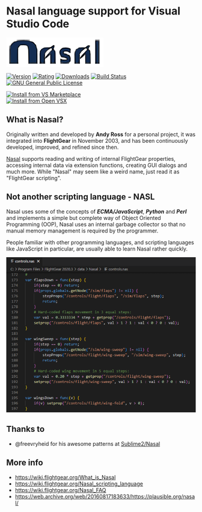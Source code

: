 # Nasal language support for Visual Studio Code

[![nasal-logo](/images/icon.png?raw=true)](https://github.com/RenanMsV/nasal-vscode)

[![Version](https://img.shields.io/visual-studio-marketplace/v/Renan-MsV.nasal-lang.svg?logo=visual%20studio%20code)](https://marketplace.visualstudio.com/items?itemName=Renan-MsV.nasal-lang)
[![Rating](https://img.shields.io/visual-studio-marketplace/stars/Renan-MsV.nasal-lang.svg?logo=visual%20studio%20code)](https://marketplace.visualstudio.com/items?itemName=Renan-MsV.nasal-lang)
[![Downloads](https://img.shields.io/visual-studio-marketplace/d/Renan-MsV.nasal-lang.svg?logo=visual%20studio%20code)](https://marketplace.visualstudio.com/items?itemName=Renan-MsV.nasal-lang)
[![Build Status](https://img.shields.io/github/actions/workflow/status/RenanMsV/nasal-vscode/DEPLOY.yml)](https://github.com/RenanMsV/nasal-vscode/tree/main/.github/workflows)
[![GNU General Public License](https://img.shields.io/github/license/RenanMsV/nasal-vscode?logo=github)](http://www.gnu.org/licenses/gpl-3.0.en.html)

[![Install from VS Marketplace](https://img.shields.io/badge/Install-VS%20Marketplace-blue?style=for-the-badge&logo=vs-code)](https://marketplace.visualstudio.com/items?itemName=Renan-MsV.nasal-lang)  
[![Install from Open VSX](https://img.shields.io/badge/Install-Open%20VSX-purple?style=for-the-badge&logo=vs-code)](https://open-vsx.org/extension/Renan-MsV/nasal-lang)


## What is Nasal?

Originally written and developed by **Andy Ross** for a personal project, it was integrated into **FlightGear** in November 2003, and has been continuously developed, improved, and refined since then.

[Nasal](https://web.archive.org/web/20160817183633/https://plausible.org/nasal/) supports reading and writing of internal FlightGear properties, accessing internal data via extension functions, creating GUI dialogs and much more. While "Nasal" may seem like a weird name, just read it as "FlightGear scripting".

## Not another scripting language - NASL

Nasal uses some of the concepts of ***ECMA/JavaScript***, ***Python*** and ***Perl*** and implements a simple but complete way of Object Oriented Programming (OOP), Nasal uses an internal garbage collector so that no manual memory management is required by the programmer.

People familiar with other programming languages, and scripting languages like JavaScript in particular, are usually able to learn Nasal rather quickly.

![nasal-scripting-example](/images/highlight-example.png?raw=true)

## Thanks to

- @freevryheid for his awesome patterns at [Sublime2/Nasal](https://github.com/freevryheid/nasal)

## More info

- https://wiki.flightgear.org/What_is_Nasal
- https://wiki.flightgear.org/Nasal_scripting_language
- https://wiki.flightgear.org/Nasal_FAQ
- https://web.archive.org/web/20160817183633/https://plausible.org/nasal/
